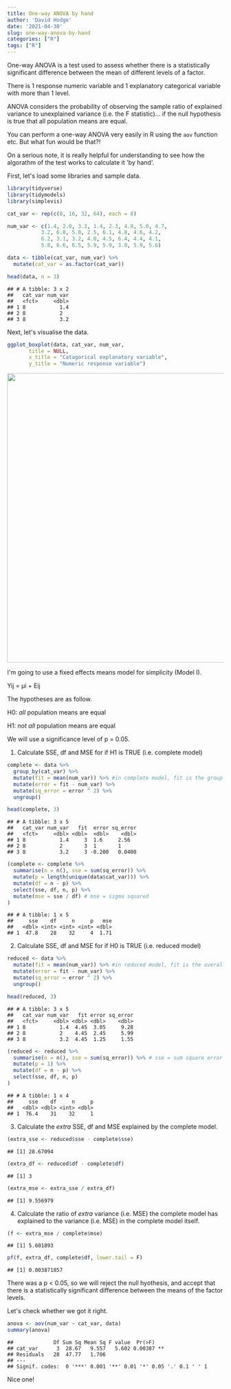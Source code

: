 ```yaml
---
title: One-way ANOVA by hand
author: 'David Hodge'
date: '2021-04-30'
slug: one-way-anova-by-hand
categories: ["R"]
tags: ["R"]
---
```


One-way ANOVA is a test used to assess whether there is a statistically significant difference between the mean of different levels of a factor.

There is 1 response numeric variable and 1 explanatory categorical variable with more than 1 level.

ANOVA considers the probability of observing the sample ratio of explained variance to unexplained variance (i.e. the F statistic)... if the null hypothesis is true that all population means are equal.

You can perform a one-way ANOVA very easily in R using the `aov` function etc. But what fun would be that?! 

On a serious note, it is really helpful for understanding to see how the algorathm of the test works to calculate it 'by hand'.

First, let's load some libraries and sample data.


```r
library(tidyverse)
library(tidymodels)
library(simplevis)

cat_var <- rep(c(8, 16, 32, 64), each = 8)

num_var <- c(1.4, 2.0, 3.2, 1.4, 2.3, 4.0, 5.0, 4.7,
           3.2, 6.8, 5.0, 2.5, 6.1, 4.8, 4.6, 4.2,
           6.2, 3.1, 3.2, 4.0, 4.5, 6.4, 4.4, 4.1,
           5.8, 6.6, 6.5, 5.9, 5.9, 3.0, 5.9, 5.6)

data <- tibble(cat_var, num_var) %>% 
  mutate(cat_var = as.factor(cat_var))

head(data, n = 3)
```

```
## # A tibble: 3 x 2
##   cat_var num_var
##   <fct>     <dbl>
## 1 8           1.4
## 2 8           2  
## 3 8           3.2
```

Next, let's visualise the data.


```r
ggplot_boxplot(data, cat_var, num_var,
       title = NULL,
       x_title = "Catagorical explanatory variable", 
       y_title = "Numeric response variable")
```

<img src="{{< blogdown/postref >}}index_files/figure-html/unnamed-chunk-2-1.png" width="672" />

I'm going to use a fixed effects means model for simplicity (Model I).

Yij = μi + Eij 

The hypotheses are as follow.

H0: _all_ population means are equal

H1: _not all_ population means are equal

We will use a significance level of p = 0.05.

1. Calculate SSE, df and MSE for if H1 is TRUE (i.e. complete model)


```r
complete <- data %>%  
  group_by(cat_var) %>% 
  mutate(fit = mean(num_var)) %>% #in complete model, fit is the group mean 
  mutate(error = fit - num_var) %>% 
  mutate(sq_error = error ^ 2) %>%
  ungroup()

head(complete, 3)
```

```
## # A tibble: 3 x 5
##   cat_var num_var   fit  error sq_error
##   <fct>     <dbl> <dbl>  <dbl>    <dbl>
## 1 8           1.4     3  1.6     2.56  
## 2 8           2       3  1       1     
## 3 8           3.2     3 -0.200   0.0400
```

```r
(complete <- complete %>% 
  summarise(n = n(), sse = sum(sq_error)) %>% 
  mutate(p = length(unique(data$cat_var))) %>% 
  mutate(df = n - p) %>% 
  select(sse, df, n, p) %>% 
  mutate(mse = sse / df) # mse = sigma squared 
)
```

```
## # A tibble: 1 x 5
##     sse    df     n     p   mse
##   <dbl> <int> <int> <int> <dbl>
## 1  47.8    28    32     4  1.71
```

2. Calculate SSE, df and MSE for if H0 is TRUE (i.e. reduced model)


```r
reduced <- data %>%  
  mutate(fit = mean(num_var)) %>% #in reduced model, fit is the overall mean 
  mutate(error = fit - num_var) %>% 
  mutate(sq_error = error ^ 2) %>%
  ungroup() 

head(reduced, 3)
```

```
## # A tibble: 3 x 5
##   cat_var num_var   fit error sq_error
##   <fct>     <dbl> <dbl> <dbl>    <dbl>
## 1 8           1.4  4.45  3.05     9.28
## 2 8           2    4.45  2.45     5.99
## 3 8           3.2  4.45  1.25     1.55
```

```r
(reduced <- reduced %>% 
  summarise(n = n(), sse = sum(sq_error)) %>% # sse = sum square error
  mutate(p = 1) %>% 
  mutate(df = n - p) %>% 
  select(sse, df, n, p)
)
```

```
## # A tibble: 1 x 4
##     sse    df     n     p
##   <dbl> <dbl> <int> <dbl>
## 1  76.4    31    32     1
```

3. Calculate the _extra_ SSE, df and MSE explained by the complete model. 


```r
(extra_sse <- reduced$sse - complete$sse)
```

```
## [1] 28.67094
```

```r
(extra_df <- reduced$df - complete$df)
```

```
## [1] 3
```

```r
(extra_mse <- extra_sse / extra_df)
```

```
## [1] 9.556979
```

4. Calculate the ratio of _extra_ variance (i.e. MSE) the complete model has explained to the variance (i.e. MSE) in the complete model itself. 


```r
(f <- extra_mse / complete$mse)
```

```
## [1] 5.601893
```

```r
pf(f, extra_df, complete$df, lower.tail = F)
```

```
## [1] 0.003871857
```

There was a p < 0.05, so we will reject the null hyothesis, and accept that there is a statistically significant difference between the means of the factor levels.

Let's check whether we got it right.


```r
anova <- aov(num_var ~ cat_var, data)
summary(anova)
```

```
##             Df Sum Sq Mean Sq F value  Pr(>F)   
## cat_var      3  28.67   9.557   5.602 0.00387 **
## Residuals   28  47.77   1.706                   
## ---
## Signif. codes:  0 '***' 0.001 '**' 0.01 '*' 0.05 '.' 0.1 ' ' 1
```

Nice one!
